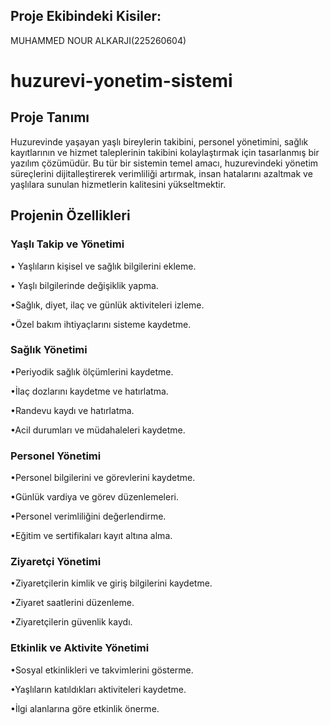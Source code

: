 ## Proje Ekibindeki Kisiler:

MUHAMMED NOUR ALKARJI(225260604)

# huzurevi-yonetim-sistemi

## Proje Tanımı

Huzurevinde yaşayan yaşlı bireylerin takibini, personel yönetimini, sağlık kayıtlarının ve hizmet taleplerinin takibini kolaylaştırmak için tasarlanmış bir yazılım çözümüdür. Bu tür bir sistemin temel amacı, huzurevindeki yönetim süreçlerini dijitalleştirerek verimliliği artırmak, insan hatalarını azaltmak ve yaşlılara sunulan hizmetlerin kalitesini yükseltmektir.

## Projenin Özellikleri

### Yaşlı Takip ve Yönetimi

• Yaşlıların kişisel ve sağlık bilgilerini ekleme.                                                           

• Yaşlı bilgilerinde değişiklik yapma.                                                           

•Sağlık, diyet, ilaç ve günlük aktiviteleri izleme.                                                           

•Özel bakım ihtiyaçlarını sisteme kaydetme.                                                           

### Sağlık Yönetimi

•Periyodik sağlık ölçümlerini kaydetme.

•İlaç dozlarını kaydetme ve hatırlatma.

•Randevu kaydı ve hatırlatma.

•Acil durumları ve müdahaleleri kaydetme.

### Personel Yönetimi

•Personel bilgilerini ve görevlerini kaydetme.

•Günlük vardiya ve görev düzenlemeleri.

•Personel verimliliğini değerlendirme.

•Eğitim ve sertifikaları kayıt altına alma.

### Ziyaretçi Yönetimi

•Ziyaretçilerin kimlik ve giriş bilgilerini kaydetme.

•Ziyaret saatlerini düzenleme.

•Ziyaretçilerin güvenlik kaydı.

### Etkinlik ve Aktivite Yönetimi

•Sosyal etkinlikleri ve takvimlerini gösterme.

•Yaşlıların katıldıkları aktiviteleri kaydetme.

•İlgi alanlarına göre etkinlik önerme.
